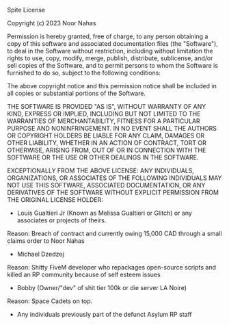 Spite License

Copyright (c) 2023 Noor Nahas

Permission is hereby granted, free of charge, to any person obtaining a copy of this software and associated documentation files (the "Software"), to deal in the Software without restriction, including without limitation the rights to use, copy, modify, merge, publish, distribute, sublicense, and/or sell copies of the Software, and to permit persons to whom the Software is furnished to do so, subject to the following conditions:

The above copyright notice and this permission notice shall be included in all copies or substantial portions of the Software.

THE SOFTWARE IS PROVIDED "AS IS", WITHOUT WARRANTY OF ANY KIND, EXPRESS OR IMPLIED, INCLUDING BUT NOT LIMITED TO THE WARRANTIES OF MERCHANTABILITY, FITNESS FOR A PARTICULAR PURPOSE AND NONINFRINGEMENT. IN NO EVENT SHALL THE AUTHORS OR COPYRIGHT HOLDERS BE LIABLE FOR ANY CLAIM, DAMAGES OR OTHER LIABILITY, WHETHER IN AN ACTION OF CONTRACT, TORT OR OTHERWISE, ARISING FROM, OUT OF OR IN CONNECTION WITH THE SOFTWARE OR THE USE OR OTHER DEALINGS IN THE SOFTWARE.

EXCEPTIONALLY FROM THE ABOVE LICENSE: ANY INDIVIDUALS, ORGANIZATIONS, OR ASSOCIATES OF THE FOLLOWING INDIVIDUALS MAY NOT USE THIS SOFTWARE, ASSOCIATED DOCUMENTATION, OR ANY DERIVATIVES OF THE SOFTWARE WITHOUT EXPLICIT PERMISSION FROM THE ORIGINAL LICENSE HOLDER:

- Louis Gualtieri Jr (Known as Melissa Gualtieri or Glitch) or any associates or projects of theirs.
 
Reason: Breach of contract and currently owing 15,000 CAD through a small claims order to Noor Nahas

- Michael Dzedzej 

Reason: Shitty FiveM developer who repackages open-source scripts and killed an RP community because of self esteem issues

- Bobby (Owner/"dev" of shit tier 100k or die server LA Noire)

Reason: Space Cadets on top.

- Any individuals previously part of the defunct Asylum RP staff
